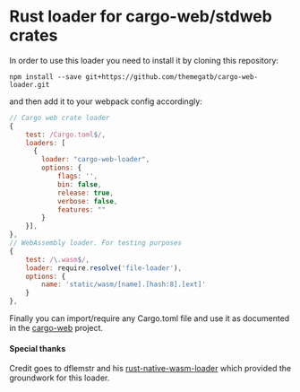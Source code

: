 # Rust loader for cargo-web/stdweb crates

In order to use this loader you need to install it by cloning this repository:
```
npm install --save git+https://github.com/themegatb/cargo-web-loader.git
```
and then add it to your webpack config accordingly:
```javascript
// Cargo web crate loader
{
    test: /Cargo.toml$/,
    loaders: [
      {
        loader: "cargo-web-loader",
        options: {
            flags: '',
            bin: false,
            release: true,
            verbose: false,
            features: ""
        }
    }],
},
// WebAssembly loader. For testing purposes
{
    test: /\.wasm$/,
    loader: require.resolve('file-loader'),
    options: {
        name: 'static/wasm/[name].[hash:8].[ext]'
    }
},
```
Finally you can import/require any Cargo.toml file and use it as documented in the [cargo-web](https://github.com/koute/cargo-web) project.

#### Special thanks
Credit goes to dflemstr and his [rust-native-wasm-loader](https://github.com/dflemstr/rust-native-wasm-loader) which provided the groundwork for this loader.
